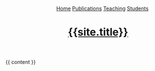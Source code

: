 ---
---
<!DOCTYPE html>
<html>
<head>
  <meta charset="utf-8">
  <meta name="viewport" content="width=device-width, initial-scale=1">
  <span style="display:inline-block; width: 1;"></span>
  <title>{{ page.title }} - {{site.title}}</title>
</head>

<body>
<header>
    <nav>
        <ul>
            <a href="{{site.baseurl}}/">Home</a>
            <a href="{{site.baseurl}}/publications">Publications</a>
            <a href="{{site.baseurl}}/teaching">Teaching</a>
            <a href="{{site.baseurl}}/students">Students</a>
        </ul>
    </nav>
    <a class="title-a" href="{{site.baseurl}}/"><h1 class="title">{{site.title}}</h1></a>
</header>
      
  
  {{ content }}
